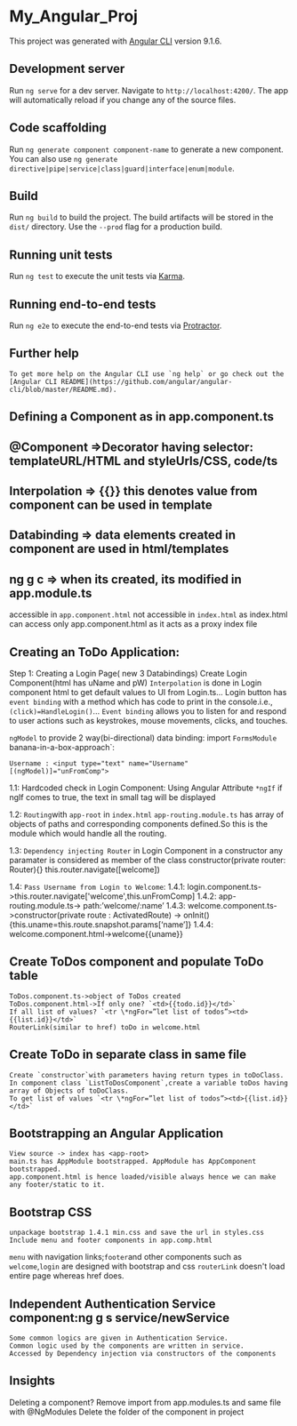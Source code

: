 # My_Angular_Proj

This project was generated with [Angular CLI](https://github.com/angular/angular-cli) version 9.1.6.

## Development server

Run `ng serve` for a dev server. Navigate to `http://localhost:4200/`. The app will automatically reload if you change any of the source files.

## Code scaffolding

Run `ng generate component component-name` to generate a new component. You can also use `ng generate directive|pipe|service|class|guard|interface|enum|module`.

## Build

Run `ng build` to build the project. The build artifacts will be stored in the `dist/` directory. Use the `--prod` flag for a production build.

## Running unit tests

Run `ng test` to execute the unit tests via [Karma](https://karma-runner.github.io).

## Running end-to-end tests

Run `ng e2e` to execute the end-to-end tests via [Protractor](http://www.protractortest.org/).

## Further help

    To get more help on the Angular CLI use `ng help` or go check out the [Angular CLI README](https://github.com/angular/angular-cli/blob/master/README.md).

## Defining a Component as in app.component.ts

## @Component =>Decorator having selector: templateURL/HTML and styleUrls/CSS, code/ts

## Interpolation => {{}} this denotes value from component can be used in template

## Databinding => data elements created in component are used in html/templates

## ng g c => when its created, its modified in app.module.ts

accessible in `app.component.html`
not accessible in `index.html` as index.html can access only app.component.html as it acts as a proxy index file

## Creating an ToDo Application:

Step 1: Creating a Login Page( new 3 Databindings) Create Login Component(html has uName and pW)
`Interpolation` is done in Login component html to get default values to UI from Login.ts...
Login button has `event binding` with a method which has code to print in the console.i.e., `(click)=HandleLogin()`...
`Event binding` allows you to listen for and respond to user actions such as keystrokes, mouse movements, clicks, and touches.

`ngModel` to provide 2 way(bi-directional) data binding: import `FormsModule` banana-in-a-box-approach`:

    Username : <input type="text" name="Username" [(ngModel)]="unFromComp">

1.1: Hardcoded check in Login Component: Using Angular Attribute `*ngIf`
if ngIf comes to true, the text in small tag will be displayed

1.2: `Routing`with `app-root` in `index.html`
`app-routing.module.ts` has array of objects of paths and corresponding components defined.So this is the module which would handle all the routing.

1.3: `Dependency injecting Router` in Login Component
in a constructor any paramater is considered as member of the class
constructor(private router: Router){}
this.router.navigate([welcome])

1.4: `Pass Username from Login to Welcome`:
1.4.1: login.component.ts->this.router.navigate['welcome',this.unFromComp]
1.4.2: app-routing.module.ts-> path:’welcome/:name’
1.4.3: welcome.component.ts->constructor(private route : ActivatedRoute)
-> onInit(){this.uname=this.route.snapshot.params[‘name’]}
1.4.4: welcome.component.html->welcome{{uname}}

## Create ToDos component and populate ToDo table

    ToDos.component.ts->object of ToDos created
    ToDos.component.html->If only one? `<td>{{todo.id}}</td>`
    If all list of values? `<tr \*ngFor=”let list of todos”><td>{{list.id}}</td>`
    RouterLink(similar to href) toDo in welcome.html

## Create ToDo in separate class in same file

    Create `constructor`with parameters having return types in toDoClass.
    In component class `ListToDosComponent`,create a variable toDos having array of Objects of toDoClass.
    To get list of values `<tr \*ngFor=”let list of todos”><td>{{list.id}}</td>`

## Bootstrapping an Angular Application

    View source -> index has <app-root>
    main.ts has AppModule bootstrapped. AppModule has AppComponent bootstrapped.
    app.component.html is hence loaded/visible always hence we can make any footer/static to it.

## Bootstrap CSS

    unpackage bootstrap 1.4.1 min.css and save the url in styles.css
    Include menu and footer components in app.comp.html

`menu` with navigation links;`footer`and other components such as `welcome`,`login` are designed with bootstrap and css
`routerLink` doesn't load entire page whereas href does.

## Independent Authentication Service component:ng g s service/newService

    Some common logics are given in Authentication Service.
    Common logic used by the components are written in service.
    Accessed by Dependency injection via constructors of the components

## Insights

Deleting a component?
Remove import from app.modules.ts and
same file with @NgModules
Delete the folder of the component in project
